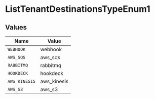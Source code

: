 # ListTenantDestinationsTypeEnum1


## Values

| Name          | Value         |
| ------------- | ------------- |
| `WEBHOOK`     | webhook       |
| `AWS_SQS`     | aws_sqs       |
| `RABBITMQ`    | rabbitmq      |
| `HOOKDECK`    | hookdeck      |
| `AWS_KINESIS` | aws_kinesis   |
| `AWS_S3`      | aws_s3        |